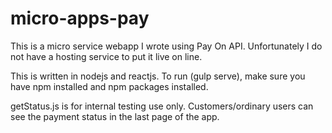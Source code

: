 # micro-apps-pay

This is a micro service webapp I wrote using Pay On API. Unfortunately I do not have a hosting service to put it live on line.

This is written in nodejs and reactjs. To run (gulp serve), make sure you have npm installed and npm packages installed. 

getStatus.js is for internal testing use only. 
Customers/ordinary users can see the payment status in the last page of the app. 
